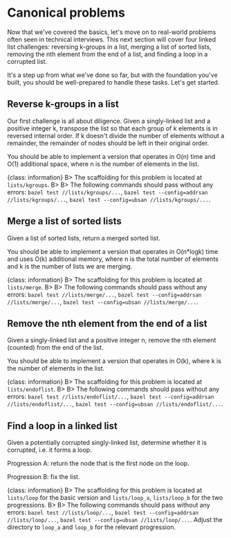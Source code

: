 # Canonical problems

Now that we've covered the basics, let's move on to real-world problems often seen in technical interviews. This next section will cover four linked list challenges: reversing k-groups in a list, merging a list of sorted lists, removing the nth element from the end of a list, and finding a loop in a corrupted list.

It's a step up from what we've done so far, but with the foundation you've built, you should be well-prepared to handle these tasks. Let's get started.

## Reverse k-groups in a list

Our first challenge is all about diligence. Given a singly-linked list and a positive integer k, transpose the list so that each group of k elements is in reversed internal order. If k doesn't divide the number of elements without a remainder, the remainder of nodes should be left in their original order.

You should be able to implement a version that operates in O(n) time and O(1) additional space, where n is the number of elements in the list.

{class: information}
B> The scaffolding for this problem is located at `lists/kgroups`.
B>
B> The following commands should pass without any errors: `bazel test //lists/kgroups/...`, `bazel test --config=addrsan //lists/kgroups/...`, `bazel test --config=ubsan //lists/kgroups/...`.

## Merge a list of sorted lists

Given a list of sorted lists, return a merged sorted list.

You should be able to implement a version that operates in O(n*logk) time and uses O(k) additional memory, where n is the total number of elements and k is the number of lists we are merging.

{class: information}
B> The scaffolding for this problem is located at `lists/merge`.
B>
B> The following commands should pass without any errors: `bazel test //lists/merge/...`, `bazel test --config=addrsan //lists/merge/...`, `bazel test --config=ubsan //lists/merge/...`.


## Remove the nth element from the end of a list

Given a singly-linked list and a positive integer n, remove the nth element (counted) from the end of the list.

You should be able to implement a version that operates in O(k), where k is the number of elements in the list.

{class: information}
B> The scaffolding for this problem is located at `lists/endoflist`.
B>
B> The following commands should pass without any errors: `bazel test //lists/endoflist/...`, `bazel test --config=addrsan //lists/endoflist/...`, `bazel test --config=ubsan //lists/endoflist/...`.

## Find a loop in a linked list

Given a potentially corrupted singly-linked list, determine whether it is corrupted, i.e. it forms a loop.

Progression A: return the node that is the first node on the loop.

Progression B: fix the list.

{class: information}
B> The scaffolding for this problem is located at `lists/loop` for the basic version and `lists/loop_a`, `lists/loop_b` for the two progressions.
B>
B> The following commands should pass without any errors: `bazel test //lists/loop/...`, `bazel test --config=addrsan //lists/loop/...`, `bazel test --config=ubsan //lists/loop/...`. Adjust the directory to `loop_a` and `loop_b` for the relevant progression.